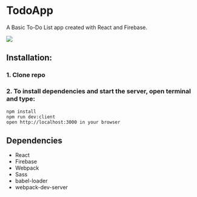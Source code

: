 # TodoApp
A Basic To-Do List app created with React and Firebase.

![](https://github.com/VidushanK/TodoApp/tree/master/docs/homepage.PNG)

## Installation:

### 1. Clone repo
### 2. To install dependencies and start the server, open terminal and type:

```
npm install
npm run dev:client
open http://localhost:3000 in your browser
```

## Dependencies

- React
- Firebase
- Webpack
- Sass
- babel-loader
- webpack-dev-server
